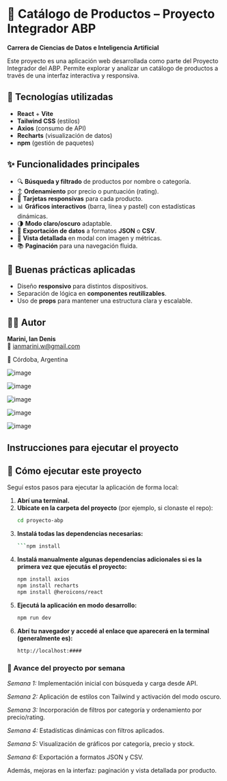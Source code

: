 # 🛒 Catálogo de Productos – Proyecto Integrador ABP  
**Carrera de Ciencias de Datos e Inteligencia Artificial**

Este proyecto es una aplicación web desarrollada como parte del Proyecto Integrador del ABP. Permite explorar y analizar un catálogo de productos a través de una interfaz interactiva y responsiva.

## 🔧 Tecnologías utilizadas

- **React** + **Vite**
- **Tailwind CSS** (estilos)
- **Axios** (consumo de API)
- **Recharts** (visualización de datos)
- **npm** (gestión de paquetes)

## ✨ Funcionalidades principales

- 🔍 **Búsqueda y filtrado** de productos por nombre o categoría.  
- ↕️ **Ordenamiento** por precio o puntuación (rating).  
- 🧩 **Tarjetas responsivas** para cada producto.  
- 📊 **Gráficos interactivos** (barra, línea y pastel) con estadísticas dinámicas.  
- 🌗 **Modo claro/oscuro** adaptable.  
- 📄 **Exportación de datos** a formatos **JSON** o **CSV**.  
- 📌 **Vista detallada** en modal con imagen y métricas.  
- 📚 **Paginación** para una navegación fluida.  

## 🧠 Buenas prácticas aplicadas

- Diseño **responsivo** para distintos dispositivos.
- Separación de lógica en **componentes reutilizables**.
- Uso de **props** para mantener una estructura clara y escalable.

## 👩‍💻 Autor

**Marini, Ian Denis**  
📧 ianmarini.w@gmail.com 

📍 Córdoba, Argentina

![image](https://github.com/user-attachments/assets/e5760739-10e2-4651-80ab-3e68321af06b)

![image](https://github.com/user-attachments/assets/61301ba8-6afb-4ecf-9bf6-00f7387010d8)

![image](https://github.com/user-attachments/assets/61da8e99-caee-4eea-92c9-d0b2c457e83b)

![image](https://github.com/user-attachments/assets/ce441b82-69ee-468f-98e4-3bbc9ee07bda)

![image](https://github.com/user-attachments/assets/17d42110-b2f4-4fda-bbb8-dbe361bdea6f)

## Instrucciones para ejecutar el proyecto

## 🚀 Cómo ejecutar este proyecto

Seguí estos pasos para ejecutar la aplicación de forma local:

1. **Abrí una terminal.**
2. **Ubicate en la carpeta del proyecto** (por ejemplo, si clonaste el repo):
   ```bash
   cd proyecto-abp

3. **Instalá todas las dependencias necesarias:**
   ```bash
   ```npm install
   
5. **Instalá manualmente algunas dependencias adicionales si es la primera vez que ejecutás el proyecto:**
      ```bash
      npm install axios
      npm install recharts
      npm install @heroicons/react

6. **Ejecutá la aplicación en modo desarrollo:**
      ```bash
      npm run dev

7. **Abrí tu navegador y accedé al enlace que aparecerá en la terminal (generalmente es):**
      ```bash
      http://localhost:####
      
### 📅 Avance del proyecto por semana
*Semana 1:* Implementación inicial con búsqueda y carga desde API.

*Semana 2:* Aplicación de estilos con Tailwind y activación del modo oscuro.

*Semana 3:* Incorporación de filtros por categoría y ordenamiento por precio/rating.

*Semana 4:* Estadísticas dinámicas con filtros aplicados.

*Semana 5:* Visualización de gráficos por categoría, precio y stock.

*Semana 6:* Exportación a formatos JSON y CSV.

Además, mejoras en la interfaz: paginación y vista detallada por producto.





